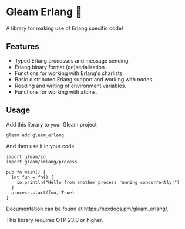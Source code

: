 # Gleam Erlang 🐙

A library for making use of Erlang specific code!

## Features

- Typed Erlang processes and message sending.
- Erlang binary format (de)serialisation.
- Functions for working with Erlang's charlists.
- Basic distributed Erlang support and working with nodes.
- Reading and writing of environment variables.
- Functions for working with atoms.

## Usage

Add this library to your Gleam project

```shell
gleam add gleam_erlang
```

And then use it in your code

```gleam
import gleam/io
import gleam/erlang/process

pub fn main() {
  let fun = fn() { 
    io.println("Hello from another process running concurrently!")
  }
  process.start(fun, True)
}
```

Documentation can be found at <https://hexdocs.pm/gleam_erlang/>.

This library requires OTP 23.0 or higher.
